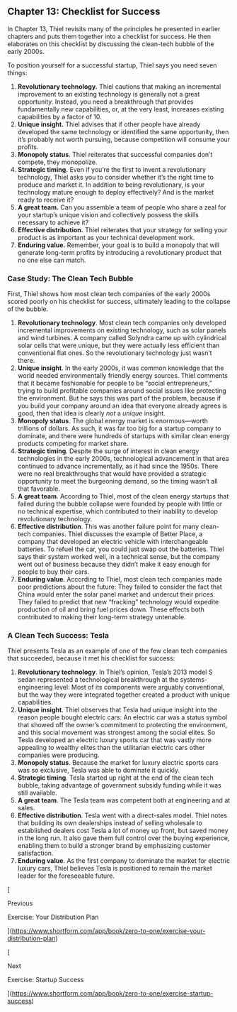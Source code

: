 ## Chapter 13: Checklist for Success

In Chapter 13, Thiel revisits many of the principles he presented in earlier chapters and puts them together into a checklist for success. He then elaborates on this checklist by discussing the clean-tech bubble of the early 2000s.

To position yourself for a successful startup, Thiel says you need seven things:

1. **Revolutionary technology.** Thiel cautions that making an incremental improvement to an existing technology is generally not a great opportunity. Instead, you need a breakthrough that provides fundamentally new capabilities, or, at the very least, increases existing capabilities by a factor of 10.
2. **Unique insight.** Thiel advises that if other people have already developed the same technology or identified the same opportunity, then it’s probably not worth pursuing, because competition will consume your profits.
3. **Monopoly status**. Thiel reiterates that successful companies don’t compete, they monopolize.
4. **Strategic timing.** Even if you’re the first to invent a revolutionary technology, Thiel asks you to consider whether it’s the right time to produce and market it. In addition to being revolutionary, is your technology mature enough to deploy effectively? And is the market ready to receive it?
5. **A great team.** Can you assemble a team of people who share a zeal for your startup’s unique vision and collectively possess the skills necessary to achieve it?
6. **Effective distribution.** Thiel reiterates that your strategy for selling your product is as important as your technical development work.
7. **Enduring value.** Remember, your goal is to build a monopoly that will generate long-term profits by introducing a revolutionary product that no one else can match.

### Case Study: The Clean Tech Bubble

First, Thiel shows how most clean tech companies of the early 2000s scored poorly on his checklist for success, ultimately leading to the collapse of the bubble.

1. **Revolutionary technology**. Most clean tech companies only developed incremental improvements on existing technology, such as solar panels and wind turbines. A company called Solyndra came up with cylindrical solar cells that were unique, but they were actually less efficient than conventional flat ones. So the revolutionary technology just wasn’t there.
2. **Unique insight**. In the early 2000s, it was common knowledge that the world needed environmentally friendly energy sources. Thiel comments that it became fashionable for people to be “social entrepreneurs,” trying to build profitable companies around social issues like protecting the environment. But he says this was part of the problem, because if you build your company around an idea that everyone already agrees is good, then that idea is clearly _not_ a _unique_ insight.
3. **Monopoly status**. The global energy market is enormous—worth trillions of dollars. As such, it was far too big for a startup company to dominate, and there were hundreds of startups with similar clean energy products competing for market share.
4. **Strategic timing**. Despite the surge of interest in clean energy technologies in the early 2000s, technological advancement in that area continued to advance incrementally, as it had since the 1950s. There were no real breakthroughs that would have provided a strategic opportunity to meet the burgeoning demand, so the timing wasn’t all that favorable.
5. **A great team**. According to Thiel, most of the clean energy startups that failed during the bubble collapse were founded by people with little or no technical expertise, which contributed to their inability to develop revolutionary technology.
6. **Effective distribution**. This was another failure point for many clean-tech companies. Thiel discusses the example of Better Place, a company that developed an electric vehicle with interchangeable batteries. To refuel the car, you could just swap out the batteries. Thiel says their system worked well, in a technical sense, but the company went out of business because they didn’t make it easy enough for people to buy their cars.
7. **Enduring value**. According to Thiel, most clean tech companies made poor predictions about the future: They failed to consider the fact that China would enter the solar panel market and undercut their prices. They failed to predict that new “fracking” technology would expedite production of oil and bring fuel prices down. These effects both contributed to making their long-term strategy untenable.

### A Clean Tech Success: Tesla

Thiel presents Tesla as an example of one of the few clean tech companies that succeeded, because it met his checklist for success:

1. **Revolutionary technology**. In Thiel’s opinion, Tesla’s 2013 model S sedan represented a technological breakthrough at the systems-engineering level: Most of its components were arguably conventional, but the way they were integrated together created a product with unique capabilities.
2. **Unique insight**. Thiel observes that Tesla had unique insight into the reason people bought electric cars: An electric car was a status symbol that showed off the owner’s commitment to protecting the environment, and this social movement was strongest among the social elites. So Tesla developed an electric luxury sports car that was vastly more appealing to wealthy elites than the utilitarian electric cars other companies were producing.
3. **Monopoly status**. Because the market for luxury electric sports cars was so exclusive, Tesla was able to dominate it quickly.
4. **Strategic timing**. Tesla started up right at the end of the clean tech bubble, taking advantage of government subsidy funding while it was still available.
5. **A great team**. The Tesla team was competent both at engineering and at sales.
6. **Effective distribution**. Tesla went with a direct-sales model. Thiel notes that building its own dealerships instead of selling wholesale to established dealers cost Tesla a lot of money up front, but saved money in the long run. It also gave them full control over the buying experience, enabling them to build a stronger brand by emphasizing customer satisfaction.
7. **Enduring value**. As the first company to dominate the market for electric luxury cars, Thiel believes Tesla is positioned to remain the market leader for the foreseeable future.

[

Previous

Exercise: Your Distribution Plan

](https://www.shortform.com/app/book/zero-to-one/exercise-your-distribution-plan)

[

Next

Exercise: Startup Success

](https://www.shortform.com/app/book/zero-to-one/exercise-startup-success)